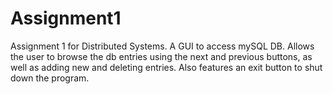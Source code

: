 # Assignment1
Assignment 1 for Distributed Systems. A GUI to access mySQL DB. Allows the user to browse the db entries using the next and previous buttons, as well as adding new and deleting entries. Also features an exit button to shut down the program.
